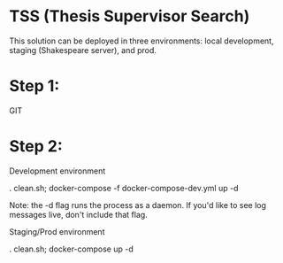 TSS (Thesis Supervisor Search)
==========================

This solution can be deployed in three environments: local development, staging (Shakespeare server), and prod.

Step 1:
=======
GIT

Step 2:
======

Development environment

. clean.sh; docker-compose -f docker-compose-dev.yml up -d

Note: the -d flag runs the process as a daemon. If you'd like to see log messages live, don't include that flag.

Staging/Prod environment

. clean.sh; docker-compose up -d
